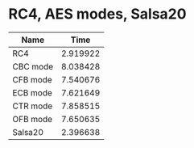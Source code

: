 # RC4, AES modes, Salsa20
Name | Time
--- | ---
RC4 | 2.919922
CBC mode | 8.038428
CFB mode | 7.540676
ECB mode | 7.621649
CTR mode | 7.858515
OFB mode | 7.650635
Salsa20 | 2.396638